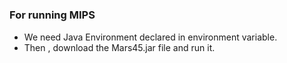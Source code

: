 #

##

### For running MIPS

- We need Java Environment declared in environment variable.
- Then , download the Mars45.jar file and run it.
